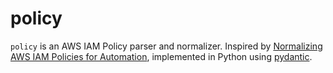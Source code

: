 # policy

`policy` is an AWS IAM Policy parser and normalizer. Inspired by [Normalizing AWS IAM Policies for Automation](https://steampipe.io/blog/normalizing-aws-iam-policies-for-automated-analysis), implemented in Python using [pydantic](https://github.com/samuelcolvin/pydantic/).
